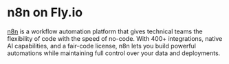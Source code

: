 # n8n on Fly.io

[n8n](https://github.com/n8n-io/n8n) is a workflow automation platform that gives technical teams the flexibility of code with the speed of no-code. With 400+ integrations, native AI capabilities, and a fair-code license, n8n lets you build powerful automations while maintaining full control over your data and deployments.
